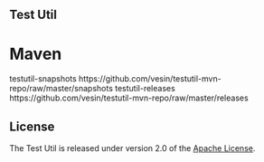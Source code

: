 ## Test Util


# Maven
<repositories>
    <repository>
        <id>testutil-snapshots</id>
        <url>https://github.com/vesin/testutil-mvn-repo/raw/master/snapshots</url>
    </repository>
</repositories>

<repositories>
    <repository>
        <id>testutil-releases</id>
        <url>https://github.com/vesin/testutil-mvn-repo/raw/master/releases</url>
    </repository>
</repositories>


## License
The Test Util is released under version 2.0 of the [Apache License][].

[Apache License]: http://www.apache.org/licenses/LICENSE-2.0
